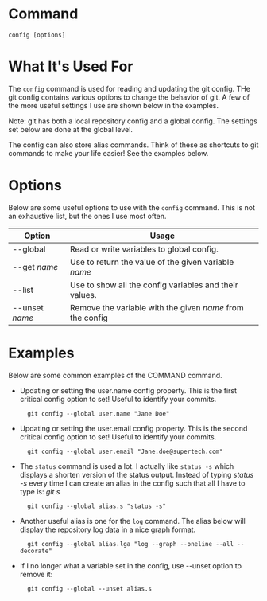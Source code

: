 
# Command

    config [options]

# What It's Used For

The `config` command is used for reading and updating the git config. THe git config contains various options to change the behavior of git. A few of the more useful settings I use are shown below in the examples.

Note: git has both a local repository config and a global config. The settings set below are done at the global level.

The config can also store alias commands. Think of these as shortcuts to git commands to make your life easier! See the examples below.

# Options

Below are some useful options to use with the `config` command. This is not an exhaustive list, but the ones I use most often.

| Option | Usage | 
| ---- | -----|
| --global | Read or write variables to global config. |
| --get *name* | Use to return the value of the given variable *name* |
| --list | Use to show all the config variables and their values. |
| --unset *name* | Remove the variable with the given *name* from the config |

# Examples

Below are some common examples of the COMMAND command.


- Updating or setting the user.name config property. This is the first critical config option to set! Useful to identify your commits.

        git config --global user.name "Jane Doe"

- Updating or setting the user.email config property. This is the second critical config option to set! Useful to identify your commits.

        git config --global user.email "Jane.doe@supertech.com"

- The `status` command is used a lot. I actually like `status -s` which displays a shorten version of the status output. Instead of typing *status -s* every time I can create an alias in the config such that all I have to type is: *git s*

        git config --global alias.s "status -s"

- Another useful alias is one for the `log` command. The alias below will display the repository log data in a nice graph format.

        git config --global alias.lga "log --graph --oneline --all --decorate"

- If I no longer what a variable set in the config, use --unset option to remove it:

        git config --global --unset alias.s
